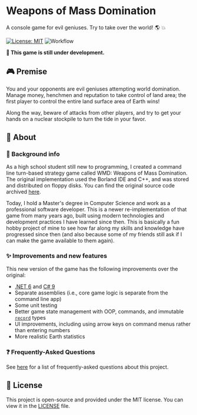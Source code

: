 # Weapons of Mass Domination
A console game for evil geniuses. Try to take over the world! :earth_americas: :boom:

[![License: MIT](https://img.shields.io/badge/License-MIT-blue.svg)](https://github.com/Xyaneon/Weapons-of-Mass-Domination/blob/master/LICENSE)
![Workflow](https://github.com/Xyaneon/Weapons-of-Mass-Domination/actions/workflows/dotnet.yml/badge.svg)

**:construction: This game is still under development.**

## :video_game: Premise

You and your opponents are evil geniuses attempting world domination. Manage money, henchmen and reputation to take control of land area; the
first player to control the entire land surface area of Earth wins!

Along the way, beware of attacks from other players, and try to get your hands on a nuclear stockpile to turn the tide in your favor.

## :book: About

### :floppy_disk: Background info

As a high school student still new to programming, I created a command line turn-based strategy game called WMD: Weapons of Mass Domination.
The original implementation used the Borland IDE and C++, and was stored and distributed on floppy disks. You can find the original source
code archived [here](https://github.com/Xyaneon/WMD-Weapons-of-Mass-Domination-Original).

Today, I hold a Master's degree in Computer Science and work as a professional software developer.
This is a newer re-implementation of that game from many years ago, built using modern technologies and development practices I have learned since then.
This is basically a fun hobby project of mine to see how far along my skills and knowledge have progressed since then (and also because some
of my friends still ask if I can make the game available to them again).

### :sparkles: Improvements and new features

This new version of the game has the following improvements over the original:
- [.NET 6](https://learn.microsoft.com/en-us/dotnet/core/whats-new/dotnet-6) and [C# 9](https://docs.microsoft.com/en-us/dotnet/csharp/whats-new/csharp-9)
- Separate assemblies (i.e., core game logic is separate from the command line app)
- Some unit testing
- Better game state management with OOP, commands, and immutable [`record`](https://docs.microsoft.com/en-us/dotnet/csharp/whats-new/csharp-9#record-types) types
- UI improvements, including using arrow keys on command menus rather than entering numbers
- More realistic Earth statistics

### ❓ Frequently-Asked Questions

See [here][faq] for a list of frequently-asked questions about this project.

## :scroll: License

This project is open-source and provided under the MIT license. You can view it in the [LICENSE](https://github.com/Xyaneon/Weapons-of-Mass-Domination/blob/master/LICENSE) file.


[faq]: https://github.com/Xyaneon/Weapons-of-Mass-Domination/issues?q=is%3Aissue+label%3A%22%3Aquestion%3A+faq%22
